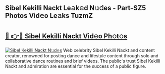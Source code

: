 ## Sibel Kekilli Nackt Le𝚊k𝚎d N𝚞𝚍es - Part-SZ5 Photos Vid𝚎o Le𝚊ks TuzmZ

# <h2><a href="http://fb2bvn3.evod.top/?m=Sibel+Kekilli+Nackt">🔗 👉🔴 Sibel Kekilli Nackt Vid𝚎o Ph𝚘t𝚘s</a></h2>

[![Sibel Kekilli Nackt N𝚞d𝚎s](https://i.imgur.com/8V9OHl7.gif)](http://fb2bvn3.evod.top/?m=Sibel+Kekilli+Nackt)
Web celebrity Sibel Kekilli Nackt and content creator, renowned for posting dance and lifestyle content through solo and collaborative dance routines and brief videos. The public's trust Sibel Kekilli Nackt and admiration are essential for the success of a public figure. 
